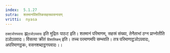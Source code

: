 ```yaml
---
index:  5.1.27
sutra:  शतमानविंशतिकसहस्रवसनादण्
vritti:  nyasa
---
```


`ठक्ठञोरपवादः` झ्र्`ठञोऽपवादः` इति मुद्रितः पाठःट इति। शतमानं परिमाणम्, सहस्रं संख्या, तेनैताभां ठग्न प्राप्नोतीति ठञोऽपवादः। विंसत्या क्रीतं `विंशातिकम्` इति। तच्च परमाणमपि सम्भवति। तत्र परिमाणाट्ठञोऽपवादः, अपरिमाणट्ठकः, वसनशब्दाट्ठगपवादः।।

